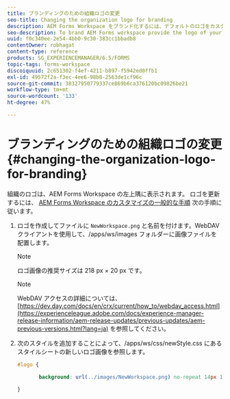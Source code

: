 ```yaml
---
title: ブランディングのための組織ロゴの変更
seo-title: Changing the organization logo for branding
description: AEM Forms Workspace をブランド化するには、デフォルトのロゴをカスタマイズして組織のロゴを提供します。
seo-description: To brand AEM Forms workspace provide the logo of your organization by customizing the default logo.
uuid: f0c340ee-2e54-4bb0-9c30-383cc1bbadb8
contentOwner: robhagat
content-type: reference
products: SG_EXPERIENCEMANAGER/6.5/FORMS
topic-tags: forms-workspace
discoiquuid: 2c651302-f4ef-4211-b897-f5942ed0ffb1
exl-id: 49572f2a-f3ec-4ee6-98b8-2563de1cf96c
source-git-commit: 30327950779337ce869b6ca376120bc09826be21
workflow-type: tm+mt
source-wordcount: '133'
ht-degree: 47%

---
```


# ブランディングのための組織ロゴの変更 {#changing-the-organization-logo-for-branding}

組織のロゴは、AEM Forms Workspace の左上隅に表示されます。 ロゴを更新するには、 [AEM Forms Workspace のカスタマイズの一般的な手順](/help/forms/using/generic-steps-html-workspace-customization.md#generic-steps-for-html-workspace-customization) 次の手順に従います。

1. ロゴを作成してファイルに `NewWorkspace.png` と名前を付けます。WebDAV クライアントを使用して、/apps/ws/images フォルダーに画像ファイルを配置します。

   >[!NOTE]
   >
   >ロゴ画像の推奨サイズは 218 px × 20 px です。

   >[!NOTE]
   >
   >WebDAV アクセスの詳細については、 [https://dev.day.com/docs/en/crx/current/how_to/webdav_access.html](https://experienceleague.adobe.com/docs/experience-manager-release-information/aem-release-updates/previous-updates/aem-previous-versions.html?lang=ja) を参照してください。

1. 次のスタイルを追加することによって、/apps/ws/css/newStyle.css にあるスタイルシートの新しいロゴ画像を参照します。

   ```css
   #logo {
   
          background: url(../images/NewWorkspace.png) no-repeat 14px 11px;
   
   }
   ```
